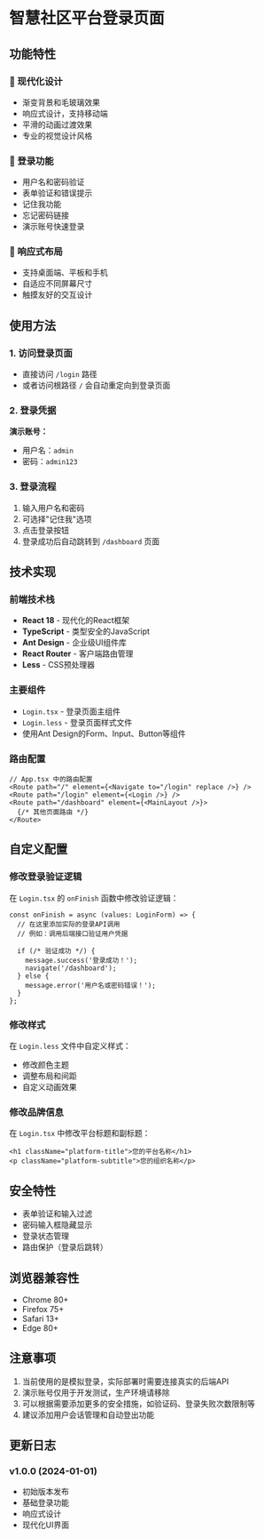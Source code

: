 # 智慧社区平台登录页面

## 功能特性

### 🎨 现代化设计
- 渐变背景和毛玻璃效果
- 响应式设计，支持移动端
- 平滑的动画过渡效果
- 专业的视觉设计风格

### 🔐 登录功能
- 用户名和密码验证
- 表单验证和错误提示
- 记住我功能
- 忘记密码链接
- 演示账号快速登录

### 📱 响应式布局
- 支持桌面端、平板和手机
- 自适应不同屏幕尺寸
- 触摸友好的交互设计

## 使用方法

### 1. 访问登录页面
- 直接访问 `/login` 路径
- 或者访问根路径 `/` 会自动重定向到登录页面

### 2. 登录凭据
**演示账号：**
- 用户名：`admin`
- 密码：`admin123`

### 3. 登录流程
1. 输入用户名和密码
2. 可选择"记住我"选项
3. 点击登录按钮
4. 登录成功后自动跳转到 `/dashboard` 页面

## 技术实现

### 前端技术栈
- **React 18** - 现代化的React框架
- **TypeScript** - 类型安全的JavaScript
- **Ant Design** - 企业级UI组件库
- **React Router** - 客户端路由管理
- **Less** - CSS预处理器

### 主要组件
- `Login.tsx` - 登录页面主组件
- `Login.less` - 登录页面样式文件
- 使用Ant Design的Form、Input、Button等组件

### 路由配置
```tsx
// App.tsx 中的路由配置
<Route path="/" element={<Navigate to="/login" replace />} />
<Route path="/login" element={<Login />} />
<Route path="/dashboard" element={<MainLayout />}>
  {/* 其他页面路由 */}
</Route>
```

## 自定义配置

### 修改登录验证逻辑
在 `Login.tsx` 的 `onFinish` 函数中修改验证逻辑：

```tsx
const onFinish = async (values: LoginForm) => {
  // 在这里添加实际的登录API调用
  // 例如：调用后端接口验证用户凭据
  
  if (/* 验证成功 */) {
    message.success('登录成功！');
    navigate('/dashboard');
  } else {
    message.error('用户名或密码错误！');
  }
};
```

### 修改样式
在 `Login.less` 文件中自定义样式：
- 修改颜色主题
- 调整布局和间距
- 自定义动画效果

### 修改品牌信息
在 `Login.tsx` 中修改平台标题和副标题：
```tsx
<h1 className="platform-title">您的平台名称</h1>
<p className="platform-subtitle">您的组织名称</p>
```

## 安全特性

- 表单验证和输入过滤
- 密码输入框隐藏显示
- 登录状态管理
- 路由保护（登录后跳转）

## 浏览器兼容性

- Chrome 80+
- Firefox 75+
- Safari 13+
- Edge 80+

## 注意事项

1. 当前使用的是模拟登录，实际部署时需要连接真实的后端API
2. 演示账号仅用于开发测试，生产环境请移除
3. 可以根据需要添加更多的安全措施，如验证码、登录失败次数限制等
4. 建议添加用户会话管理和自动登出功能

## 更新日志

### v1.0.0 (2024-01-01)
- 初始版本发布
- 基础登录功能
- 响应式设计
- 现代化UI界面
